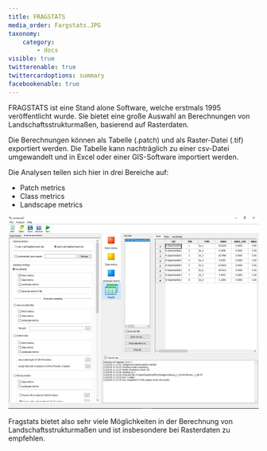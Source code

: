 ```yaml
---
title: FRAGSTATS
media_order: Fargstats.JPG
taxonomy:
    category:
        - docs
visible: true
twitterenable: true
twittercardoptions: summary
facebookenable: true
---
```


FRAGSTATS ist eine Stand alone Software, welche erstmals 1995 veröffentlicht wurde. Sie bietet eine große Auswahl an Berechnungen von Landschaftsstrukturmaßen, basierend auf Rasterdaten. 

Die Berechnungen können als Tabelle (.patch) und als Raster-Datei (.tif) exportiert werden. Die Tabelle kann nachträglich zu einer csv-Datei umgewandelt und in Excel oder einer GIS-Software importiert werden.

Die Analysen teilen sich hier in drei Bereiche auf:
* Patch metrics
* Class metrics
* Landscape metrics
 
 ![FRAGSTATS](Fargstats.JPG?lightbox=800&classes=caption "Abb. 13: FRAGSTATS")
 
 Fragstats bietet also sehr viele Möglichkeiten in der Berechnung von Landschaftsstrukturmaßen und ist insbesondere bei Rasterdaten zu empfehlen. 
 